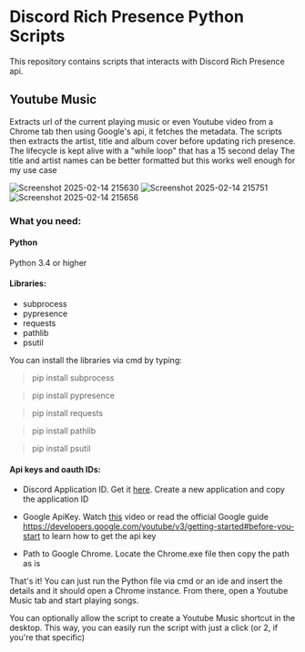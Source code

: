 # Discord Rich Presence Python Scripts

This repository contains scripts that interacts with Discord Rich Presence api.

## Youtube Music
Extracts url of the current playing music or even Youtube video from a Chrome tab then using Google's api, it fetches the metadata. The scripts then extracts the artist, title and album cover before updating rich presence. The lifecycle is kept alive with a "while loop" that has a 15 second delay
The title and artist names can be better formatted but this works well enough for my use case

![Screenshot 2025-02-14 215630](https://github.com/user-attachments/assets/ccd0b955-9a8d-4e78-ada9-d71d227de4a1)
![Screenshot 2025-02-14 215751](https://github.com/user-attachments/assets/1279f4d1-876f-4d07-bbde-4e17099e0d93)
![Screenshot 2025-02-14 215656](https://github.com/user-attachments/assets/e5e57d88-88d8-4957-abcf-f1ca95f56177)

### What you need:
#### Python
Python 3.4 or higher
  
  
  
#### Libraries:
- subprocess
- pypresence
- requests
- pathlib
- psutil

You can install the libraries via cmd by typing:
> pip install subprocess
 
> pip install pypresence

> pip install requests

> pip install pathlib

> pip install psutil
  
  
#### Api keys and oauth IDs:
- Discord Application ID. Get it [here](https://discord.com/developers/applications). Create a new application and copy the application ID
   
- Google ApiKey. Watch [this](https://youtu.be/TE66McLMMEw) video or read the official Google guide https://developers.google.com/youtube/v3/getting-started#before-you-start to learn how to get the api key
    
- Path to Google Chrome. Locate the Chrome.exe file then copy the path as is

That's it! You can just run the Python file via cmd or an ide and insert the details and it should open a Chrome instance. From there, open a Youtube Music tab and start playing songs.

You can optionally allow the script to create a Youtube Music shortcut in the desktop. This way, you can easily run the script with just a click (or 2, if you're that specific)
